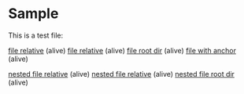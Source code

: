 # Sample

This is a test file:

[file relative](file2.md) (alive)
[file relative](./file2.md) (alive)
[file root dir](/file2.md) (alive)
[file with anchor](/file2.md#abc) (alive)

[nested file relative](subdir/subfile2.md) (alive)
[nested file relative](./subdir/subfile2.md) (alive)
[nested file root dir](/subdir/subfile2.md) (alive)
